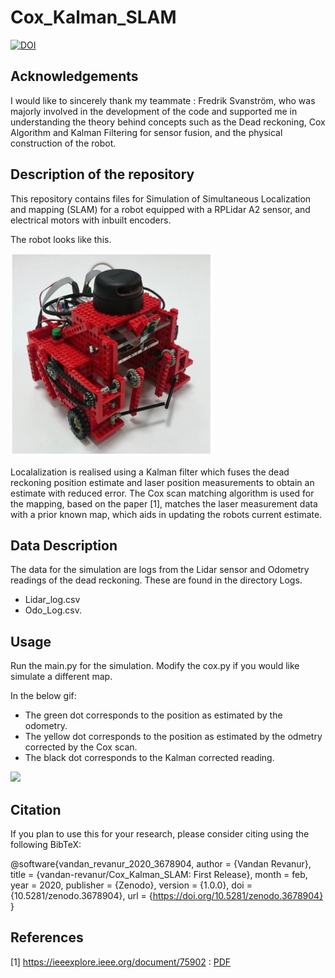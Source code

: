 # Cox_Kalman_SLAM

[![DOI](https://zenodo.org/badge/DOI/10.5281/zenodo.3678904.svg)](https://doi.org/10.5281/zenodo.3678904)

## Acknowledgements

I would like to sincerely thank my teammate : Fredrik Svanström, who was majorly involved in the development of the code and supported me in understanding the theory behind concepts such as the Dead reckoning, Cox Algorithm and Kalman Filtering for sensor fusion, and the physical construction of the robot. 

## Description of the repository

This repository contains files for Simulation of Simultaneous Localization and mapping (SLAM) for a robot equipped with a RPLidar A2 sensor, and electrical motors with inbuilt encoders.

The robot looks like this. 

<img src="Media/robot.png" width="324" height="324">

Localalization is realised using a Kalman filter which fuses the dead reckoning position estimate and
laser position measurements to obtain an estimate with reduced error.
The Cox scan matching algorithm is used for the mapping, based on the paper [1], matches the laser measurement data with a prior known map, which aids in updating the robots current estimate.



## Data Description

The data for the simulation are logs from the Lidar sensor and Odometry readings of the dead reckoning. 
These are found in the directory Logs. 
* Lidar_log.csv 
* Odo_Log.csv.

## Usage 
 
Run the main.py for the simulation. 
Modify the cox.py if you would like simulate a different map.

In the below gif: 
* The green dot corresponds to the position as estimated by the odometry.
* The yellow dot corresponds to the position as estimated by the odmetry corrected by the Cox scan.
* The black dot corresponds to the Kalman corrected reading.

![](Media/SLAM.gif)

## Citation

If you plan to use this for your research, please consider citing using the following BibTeX:

@software{vandan_revanur_2020_3678904,
  author       = {Vandan Revanur},
  title        = {vandan-revanur/Cox\_Kalman\_SLAM: First Release},
  month        = feb,
  year         = 2020,
  publisher    = {Zenodo},
  version      = {1.0.0},
  doi          = {10.5281/zenodo.3678904},
  url          = {https://doi.org/10.5281/zenodo.3678904}
}

## References

[1] https://ieeexplore.ieee.org/document/75902 :  [PDF](https://github.com/vandan-revanur/Cox_Kalman_SLAM/blob/master/docs/cox1991.pdf)

